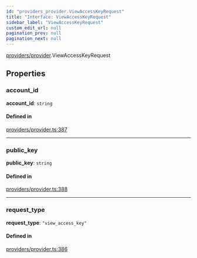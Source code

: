 ```yaml
---
id: "providers_provider.ViewAccessKeyRequest"
title: "Interface: ViewAccessKeyRequest"
sidebar_label: "ViewAccessKeyRequest"
custom_edit_url: null
pagination_prev: null
pagination_next: null
---
```


[providers/provider](../modules/providers_provider.md).ViewAccessKeyRequest

## Properties

### account\_id

 **account\_id**: `string`

#### Defined in

[providers/provider.ts:387](https://github.com/maxhr/near--near-api-js/blob/87bf3c7e/packages/near-api-js/src/providers/provider.ts#L387)

___

### public\_key

 **public\_key**: `string`

#### Defined in

[providers/provider.ts:388](https://github.com/maxhr/near--near-api-js/blob/87bf3c7e/packages/near-api-js/src/providers/provider.ts#L388)

___

### request\_type

 **request\_type**: ``"view_access_key"``

#### Defined in

[providers/provider.ts:386](https://github.com/maxhr/near--near-api-js/blob/87bf3c7e/packages/near-api-js/src/providers/provider.ts#L386)
